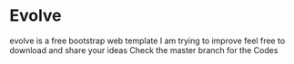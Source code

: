 # Evolve
evolve is a free bootstrap web template I am trying to improve feel free to download and share your ideas
Check the master branch for the Codes
